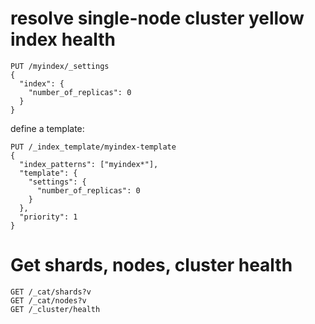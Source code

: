 # resolve single-node cluster yellow index health
```http
PUT /myindex/_settings
{
  "index": {
    "number_of_replicas": 0
  }
}
```
define a template:
```http
PUT /_index_template/myindex-template
{
  "index_patterns": ["myindex*"],
  "template": {
    "settings": {
      "number_of_replicas": 0
    }
  },
  "priority": 1
}
```

# Get shards, nodes, cluster health
```http
GET /_cat/shards?v
GET /_cat/nodes?v
GET /_cluster/health
```
